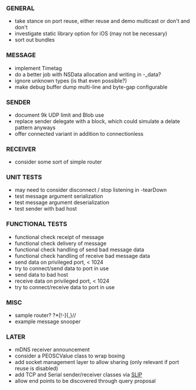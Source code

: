 
### GENERAL
- take stance on port reuse, either reuse and demo multicast or don't and don't
- investigate static library option for iOS (may not be necessary)
- sort out bundles

### MESSAGE
- implement Timetag
- do a better job with NSData allocation and writing in -_data?
- ignore unknown types (is that even possible?)
- make debug buffer dump multi-line and byte-gap configurable

### SENDER
- document 9k UDP limit and Blob use
- replace sender delegate with a block, which could simulate a delate pattern anyways
- offer connected variant in addition to connectionless

### RECEIVER
- consider some sort of simple router

### UNIT TESTS
- may need to consider disconnect / stop listening in -tearDown
- test message argument serialization
- test message argument deserialization
- test sender with bad host

### FUNCTIONAL TESTS
- functional check receipt of message
- functional check delivery of message
- functional check handling of send bad message data
- functional check handling of receive bad message data
- send data on privileged port, < 1024
- try to connect/send data to port in use
- send data to bad host
- receive data on privileged port, < 1024
- try to connect/receive data to port in use

### MISC
- sample router? ?*[!-]{,}//
- example message snooper

### LATER
- mDNS receiver announcement
- consider a PEOSCValue class to wrap boxing
- add socket management layer to allow sharing (only relevant if port reuse is disabled)
- add TCP and Serial sender/receiver classes via [SLIP](http://en.wikipedia.org/wiki/Serial_Line_Internet_Protocol)
- allow end points to be discovered through query proposal
